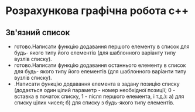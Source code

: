 <h1>Розрахункова графічна робота c++</h1>
  <h2>Зв'язний список</h2>
  

<ul>
<li>готово.Написати функцію додавання першого елементу в список для будь-
  якого типу його елементів (для шаблонного варіанту типу вузлів списку).</li>
<li>готово.Написати функцію додавання останнього елементу в список для будь-
  якого типу його елементів (для шаблонного варіанти типу вузлів списку).</li>
<li>.Написати функцію додавання елемента в задану позицію списку
  (додається один цілий параметр - номер необхідної позиції; 0 - вставка в  
  початок списку, 1 - після першого елемента, і т.д.): а) для списку цілих чисел;
  б) для списку з будь-якого типу елементів.</li>
</ul>
